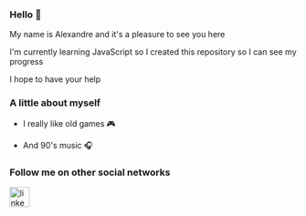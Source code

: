 ### Hello  👾

My name is Alexandre and it's a pleasure to see you here

I'm currently learning JavaScript so I created this repository so I can see my progress


I hope to have your help


### A little about myself

* I really like old games 🎮

* And 90's music 🎧

### Follow me on other social networks
<a href="//">
<img align="left" alt="linkedin" width="35px" src="https://cdn.jsdelivr.net/gh/devicons/devicon/icons/linkedin/linkedin-original.svg" />
</a>

